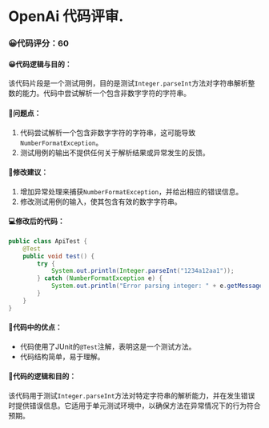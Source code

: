 # OpenAi 代码评审.
### 😀代码评分：60
#### 😀代码逻辑与目的：
该代码片段是一个测试用例，目的是测试`Integer.parseInt`方法对字符串解析整数的能力。代码中尝试解析一个包含非数字字符的字符串。

#### 🤔问题点：
1. 代码尝试解析一个包含非数字字符的字符串，这可能导致`NumberFormatException`。
2. 测试用例的输出不提供任何关于解析结果或异常发生的反馈。

#### 🎯修改建议：
1. 增加异常处理来捕获`NumberFormatException`，并给出相应的错误信息。
2. 修改测试用例的输入，使其包含有效的数字字符串。

#### 💻修改后的代码：
```java
public class ApiTest {
    @Test
    public void test() {
        try {
            System.out.println(Integer.parseInt("1234a12aa1"));
        } catch (NumberFormatException e) {
            System.out.println("Error parsing integer: " + e.getMessage());
        }
    }
}
```

#### 🌟代码中的优点：
- 代码使用了JUnit的`@Test`注解，表明这是一个测试方法。
- 代码结构简单，易于理解。

#### 📝代码的逻辑和目的：
该代码用于测试`Integer.parseInt`方法对特定字符串的解析能力，并在发生错误时提供错误信息。它适用于单元测试环境中，以确保方法在异常情况下的行为符合预期。